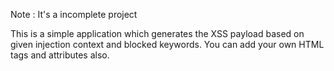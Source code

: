 
Note : It's a incomplete project 

This is a simple application which generates the XSS payload based on given injection context and blocked keywords.
You can add your own HTML tags and attributes also.
